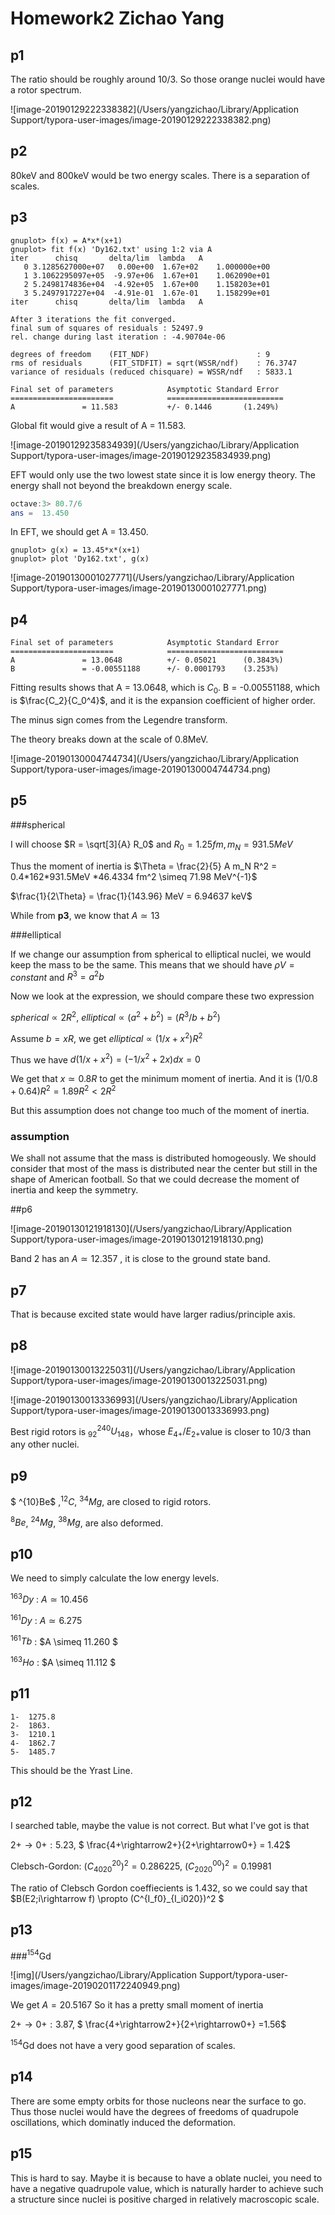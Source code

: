 # Homework2 Zichao Yang

## p1

The ratio should be roughly around 10/3. So those orange nuclei would have a rotor spectrum.

![image-20190129222338382](/Users/yangzichao/Library/Application Support/typora-user-images/image-20190129222338382.png)

## p2

80keV and 800keV would be two energy scales. There is a separation of scales.

## p3

```Gnuplot
gnuplot> f(x) = A*x*(x+1)
gnuplot> fit f(x) 'Dy162.txt' using 1:2 via A
iter      chisq       delta/lim  lambda   A            
   0 3.1285627000e+07   0.00e+00  1.67e+02    1.000000e+00
   1 3.1062295097e+05  -9.97e+06  1.67e+01    1.062090e+01
   2 5.2498174836e+04  -4.92e+05  1.67e+00    1.158203e+01
   3 5.2497917227e+04  -4.91e-01  1.67e-01    1.158299e+01
iter      chisq       delta/lim  lambda   A            

After 3 iterations the fit converged.
final sum of squares of residuals : 52497.9
rel. change during last iteration : -4.90704e-06

degrees of freedom    (FIT_NDF)                        : 9
rms of residuals      (FIT_STDFIT) = sqrt(WSSR/ndf)    : 76.3747
variance of residuals (reduced chisquare) = WSSR/ndf   : 5833.1

Final set of parameters            Asymptotic Standard Error
=======================            ==========================
A               = 11.583           +/- 0.1446       (1.249%)
```

Global fit would give a result of A = 11.583. 

![image-20190129235834939](/Users/yangzichao/Library/Application Support/typora-user-images/image-20190129235834939.png)

EFT would only use the two lowest state since it is low energy theory. The energy shall not beyond the breakdown energy scale.

```octave
octave:3> 80.7/6
ans =  13.450
```

In EFT, we should get A = 13.450. 

```
gnuplot> g(x) = 13.45*x*(x+1)
gnuplot> plot 'Dy162.txt', g(x)
```

![image-20190130001027771](/Users/yangzichao/Library/Application Support/typora-user-images/image-20190130001027771.png)

## p4

```
Final set of parameters            Asymptotic Standard Error
=======================            ==========================
A               = 13.0648          +/- 0.05021      (0.3843%)
B               = -0.00551188      +/- 0.0001793    (3.253%)

```

Fitting results shows that A = 13.0648, which is $C_0$. B = -0.00551188, which is $\frac{C_2}{C_0^4}$, and it is the expansion coefficient of higher order.

The minus sign comes from the Legendre transform.

The theory breaks down at the scale of 0.8MeV.

![image-20190130004744734](/Users/yangzichao/Library/Application Support/typora-user-images/image-20190130004744734.png)

## p5

###spherical  

I will choose $R = \sqrt[3]{A} R_0$ and $R_0 = 1.25 fm, m_N = 931.5 MeV$

Thus the moment of inertia is $\Theta = \frac{2}{5} A m_N R^2 = 0.4*162*931.5MeV *46.4334 fm^2 \simeq 71.98 MeV^{-1}$ 

$\frac{1}{2\Theta} = \frac{1}{143.96} MeV = 6.94637 keV$

While from **p3**, we know that $A\simeq 13$ 

###elliptical

If we change our assumption from spherical to elliptical nuclei, we would keep the mass to be the same. This means that we should have $\rho V = constant$ and $R^3 = a^2 b​$ 

Now we look at the expression, we should compare these two expression

$spherical \propto 2R^2​$, $elliptical \propto (a^2 + b^2) = (R^3/b + b^2)​$ 

Assume $b = xR$, we get $elliptical \propto (1/x + x^2)R^2$ 

Thus we have $d(1/x + x^2) = (-1/x^2 + 2x) dx = 0$ 

We get that $x \simeq 0.8R$ to get the minimum moment of inertia. And it is $(1/0.8 + 0.64)R^2 = 1.89 R^2 < 2R^2$

But this assumption does not change too much of the moment of inertia.

### assumption

We shall not assume that the mass is distributed homogeously. We should consider that most of the mass is distributed near the center but still in the shape of American football. So that we could decrease the moment of inertia and keep the symmetry. 

##p6

![image-20190130121918130](/Users/yangzichao/Library/Application Support/typora-user-images/image-20190130121918130.png)

Band 2 has an $A\simeq 12.357$ , it is close to the ground state band.

## p7

That is because excited state would have larger radius/principle axis.



## p8

![image-20190130013225031](/Users/yangzichao/Library/Application Support/typora-user-images/image-20190130013225031.png)

![image-20190130013336993](/Users/yangzichao/Library/Application Support/typora-user-images/image-20190130013336993.png)



Best rigid rotors is $^{240}_{92} U_{148}$，whose $E_{4+}/E_{2+}$value is closer to 10/3 than any other nuclei.

## p9

$ ^{10}Be$ ,$^{12}C$, $^{34}Mg$, are closed to rigid rotors.

$^8Be$, $^{24}Mg$, $^{38}Mg$, are also deformed.

## p10

We need to simply calculate the low energy levels. 

$^{163}Dy$ : $A \simeq 10.456​$

$^{161}Dy​$ : $A \simeq 6.275​$

$^{161}Tb$ : $A \simeq 11.260 $

$^{163}Ho$ : $A \simeq 11.112 $

## p11

```
1-	1275.8
2-	1863.
3-	1210.1
4-	1862.7
5-	1485.7
```

This should be the Yrast Line.

## p12

I searched table, maybe the value is not correct. But what I've got is that 

$2+ \rightarrow 0+: 5.23​$, $ \frac{4+\rightarrow2+}{2+\rightarrow0+} = 1.42​$

Clebsch-Gordon: $(C^{20}_{4020})^2 = 0.286225$, $(C^{00}_{2020})^2 = 0.19981$ 

The ratio of Clebsch Gordon coeffiecients is $1.432$, so we could say that $B(E2;i\rightarrow f) \propto (C^{I_f0}_{I_i020})^2  $

## p13

###$^{154}$Gd

![img](/Users/yangzichao/Library/Application Support/typora-user-images/image-20190201172240949.png)

We get $A = 20.5167$ So it has a pretty small moment of inertia

$2+ \rightarrow 0+: 3.87$, $ \frac{4+\rightarrow2+}{2+\rightarrow0+} =1.56​$

$^{154}$Gd does not have a very good separation of scales.

## p14

There are some empty orbits for those nucleons near the surface to go. Thus those nuclei would have the degrees of freedoms of quadrupole oscillations, which dominatly induced the deformation.

 ## p15

This is hard to say. Maybe it is because to have a oblate nuclei, you need to have a negative quadrupole value, which is naturally harder to achieve such a structure since nuclei is positive charged in relatively macroscopic scale.

